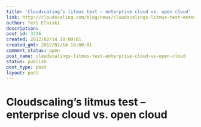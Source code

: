 ```yaml
---
title: 'Cloudscaling’s litmus test – enterprise cloud vs. open cloud'
link: http://cloudscaling.com/blog/news/cloudscalings-litmus-test-enterprise-cloud-vs-open-cloud/
author: Teri Elniski
description: 
post_id: 3736
created: 2012/02/14 10:00:01
created_gmt: 2012/02/14 18:00:01
comment_status: open
post_name: cloudscalings-litmus-test-enterprise-cloud-vs-open-cloud
status: publish
post_type: post
layout: post
---
```


# Cloudscaling’s litmus test – enterprise cloud vs. open cloud

